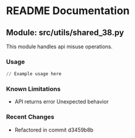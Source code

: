 # README Documentation

## Module: src/utils/shared_38.py

This module handles api misuse operations.

### Usage

```python
// Example usage here
```

### Known Limitations

- API returns error Unexpected behavior

### Recent Changes

- Refactored in commit d3459b8b
